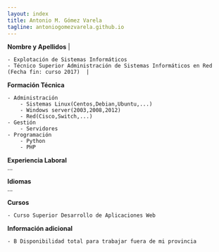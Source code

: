 ```yaml
---
layout: index
title: Antonio M. Gómez Varela
tagline: antoniogomezvarela.github.io
---
```


**Nombre y Apellidos** |

	- Explotación de Sistemas Informáticos  
	- Técnico Superior Administración de Sistemas Informáticos en Red (Fecha fin: curso 2017)  |
**Formación Técnica**  

	- Administración  
		- Sistemas Linux(Centos,Debian,Ubuntu,...)  
		- Windows server(2003,2008,2012)  
		- Red(Cisco,Switch,...)  
	- Gestión  
		- Servidores  
	- Programación  
		- Python  
		- PHP  

**Experiencia Laboral**  
...  

**Idiomas**  
...  

**Cursos**  

	- Curso Superior Desarrollo de Aplicaciones Web  

**Información adicional**  
 
	- B Disponibilidad total para trabajar fuera de mi provincia  